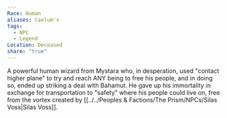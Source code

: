 ```yaml
---
Race: Human
aliases: Caelum's
tags:
  - NPC
  - Legend
Location: Deceased
share: "true"
---
```


A powerful human wizard from Mystara who, in desperation, used "contact higher plane" to try and reach ANY being to free his people, and in doing so, ended up striking a deal with Bahamut. He gave up his immortality in exchange for transportation to "safety" where his people could live on, free from the vortex created by [[../../Peoples & Factions/The Prism/NPCs/Silas Voss|Silas Voss]].